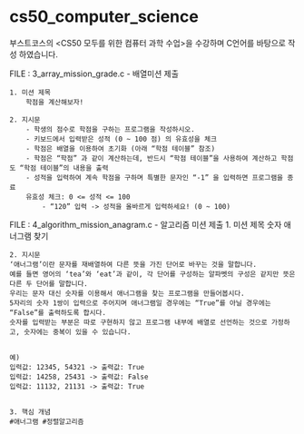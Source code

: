 # cs50_computer_science

부스트코스의 <CS50 모두를 위한 컴퓨터 과학 수업>을 수강하며 C언어를 바탕으로 작성 하였습니다.


FILE : 3_array_mission_grade.c - 배열미션 제출

    1. 미션 제목
        학점을 계산해보자!

    2. 지시문
        - 학생의 점수로 학점을 구하는 프로그램을 작성하시오.
        - 키보드에서 입력받은 성적 (0 ~ 100 점) 의 유효성을 체크
        - 학점은 배열을 이용하여 초기화 (아래 “학점 테이블” 참조)
        - 학점은 “학점” 과 같이 계산하는데, 반드시 “학점 테이블”을 사용하여 계산하고 학점도 “학점 테이블”의 내용을 출력
        - 성적을 입력하여 계속 학점을 구하며 특별한 문자인 “-1” 을 입력하면 프로그램을 종료
        유효성 체크: 0 <= 성적 <= 100
            - “120” 입력 -> 성적을 올바르게 입력하세요! (0 ~ 100)

FILE : 4_algorithm_mission_anagram.c - 알고리즘 미션 제출
    1. 미션 제목
    숫자 애너그램 찾기

    2. 지시문
    ‘애너그램’이란 문자를 재배열하여 다른 뜻을 가진 단어로 바꾸는 것을 말합니다. 
    예를 들면 영어의 ‘tea’와 ‘eat’과 같이, 각 단어를 구성하는 알파벳의 구성은 같지만 뜻은 다른 두 단어를 말합니다. 
    우리는 문자 대신 숫자를 이용해서 애너그램을 찾는 프로그램을 만들어봅시다. 
    5자리의 숫자 1쌍이 입력으로 주어지며 애너그램일 경우에는 “True”를 아닐 경우에는 “False”를 출력하도록 합시다. 
    숫자를 입력받는 부분은 따로 구현하지 않고 프로그램 내부에 배열로 선언하는 것으로 가정하고, 숫자에는 중복이 있을 수 있습니다.


    예)
    입력값: 12345, 54321 -> 출력값: True
    입력값: 14258, 25431 -> 출력값: False
    입력값: 11132, 21131 -> 출력값: True


    3. 핵심 개념
    #애너그램 #정렬알고리즘
